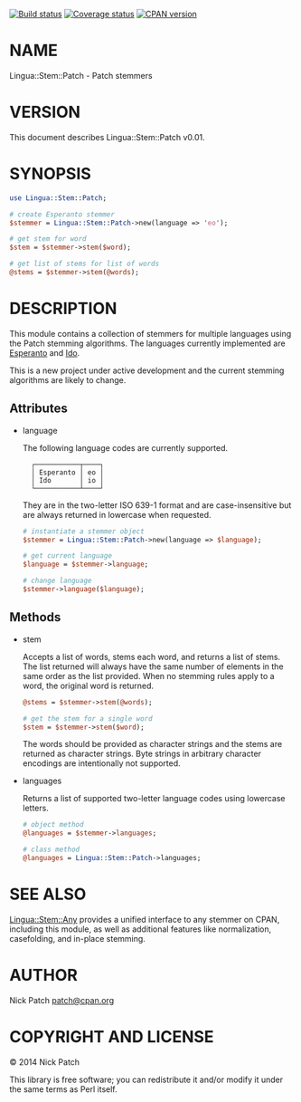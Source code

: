 [![Build status](https://travis-ci.org/patch/lingua-stem-patch-pm5.png)](https://travis-ci.org/patch/lingua-stem-patch-pm5)
[![Coverage status](https://coveralls.io/repos/patch/lingua-stem-patch-pm5/badge.png)](https://coveralls.io/r/patch/lingua-stem-patch-pm5)
[![CPAN version](https://badge.fury.io/pl/Lingua-Stem-Patch.png)](http://badge.fury.io/pl/Lingua-Stem-Patch)

# NAME

Lingua::Stem::Patch - Patch stemmers

# VERSION

This document describes Lingua::Stem::Patch v0.01.

# SYNOPSIS

```perl
use Lingua::Stem::Patch;

# create Esperanto stemmer
$stemmer = Lingua::Stem::Patch->new(language => 'eo');

# get stem for word
$stem = $stemmer->stem($word);

# get list of stems for list of words
@stems = $stemmer->stem(@words);
```

# DESCRIPTION

This module contains a collection of stemmers for multiple languages using the
Patch stemming algorithms. The languages currently implemented are
[Esperanto](https://metacpan.org/pod/Lingua::Stem::Patch::EO) and [Ido](https://metacpan.org/pod/Lingua::Stem::Patch::IO).

This is a new project under active development and the current stemming
algorithms are likely to change.

## Attributes

- language

    The following language codes are currently supported.

        ┌───────────┬────┐
        │ Esperanto │ eo │
        │ Ido       │ io │
        └───────────┴────┘

    They are in the two-letter ISO 639-1 format and are case-insensitive but are
    always returned in lowercase when requested.

    ```perl
    # instantiate a stemmer object
    $stemmer = Lingua::Stem::Patch->new(language => $language);

    # get current language
    $language = $stemmer->language;

    # change language
    $stemmer->language($language);
    ```

## Methods

- stem

    Accepts a list of words, stems each word, and returns a list of stems. The list
    returned will always have the same number of elements in the same order as the
    list provided. When no stemming rules apply to a word, the original word is
    returned.

    ```perl
    @stems = $stemmer->stem(@words);

    # get the stem for a single word
    $stem = $stemmer->stem($word);
    ```

    The words should be provided as character strings and the stems are returned as
    character strings. Byte strings in arbitrary character encodings are
    intentionally not supported.

- languages

    Returns a list of supported two-letter language codes using lowercase letters.

    ```perl
    # object method
    @languages = $stemmer->languages;

    # class method
    @languages = Lingua::Stem::Patch->languages;
    ```

# SEE ALSO

[Lingua::Stem::Any](https://metacpan.org/pod/Lingua::Stem::Any) provides a unified interface to any stemmer on CPAN,
including this module, as well as additional features like normalization,
casefolding, and in-place stemming.

# AUTHOR

Nick Patch <patch@cpan.org>

# COPYRIGHT AND LICENSE

© 2014 Nick Patch

This library is free software; you can redistribute it and/or modify it under
the same terms as Perl itself.
